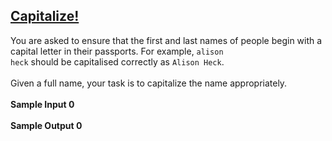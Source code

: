 ## **[Capitalize!](https://www.hackerrank.com/challenges/capitalize)** 
You are asked to ensure that the first and last names of people begin with a capital letter in their passports. For example, <code>alison heck</code> should be capitalised correctly as <code>Alison Heck</code>. <br><br>Given a full name, your task is to capitalize the name appropriately.<br><br>**Sample Input 0**<br><br>**Sample Output 0**<br><br>